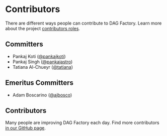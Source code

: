 # Contributors

There are different ways people can contribute to DAG Factory.
Learn more about the project [contributors roles](roles.md).

## Committers

* Pankaj Koti ([@pankajkoti](https://github.com/pankajkoti))
* Pankaj Singh ([@pankajastro](https://github.com/pankajastro))
* Tatiana Al-Chueyr ([@tatiana](https://github.com/tatiana>))

## Emeritus Committers

* Adam Boscarino ([@ajbosco](https://github.com/ajbosco))

## Contributors

Many people are improving DAG Factory each day.
Find more contributors [in our GitHub page](https://github.com/astronomer/dag-factory/graphs/contributors).
